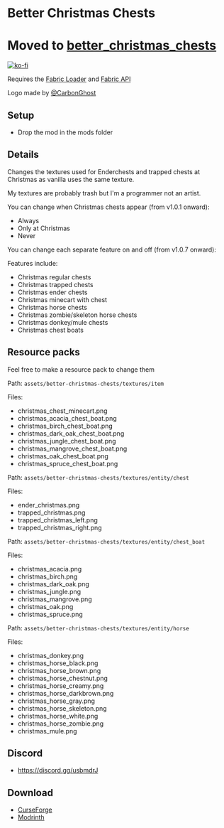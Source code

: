 # Better Christmas Chests

# Moved to [better_christmas_chests](https://github.com/mrmelon54/better_christmas_chests)

[![ko-fi](https://ko-fi.com/img/githubbutton_sm.svg)](https://ko-fi.com/W7W1607S8)

Requires the [Fabric Loader](https://fabricmc.net/use/) and [Fabric API](https://www.curseforge.com/minecraft/mc-mods/fabric-api)

Logo made by [@CarbonGhost](https://github.com/CarbonGhost)

## Setup

- Drop the mod in the mods folder

## Details

Changes the textures used for Enderchests and trapped chests at Christmas as vanilla uses the same texture.

My textures are probably trash but I'm a programmer not an artist.

You can change when Christmas chests appear (from v1.0.1 onward):

- Always
- Only at Christmas
- Never

You can change each separate feature on and off (from v1.0.7 onward):

Features include:

- Christmas regular chests
- Christmas trapped chests
- Christmas ender chests
- Christmas minecart with chest
- Christmas horse chests
- Christmas zombie/skeleton horse chests
- Christmas donkey/mule chests
- Christmas chest boats

## Resource packs

Feel free to make a resource pack to change them

Path: `assets/better-christmas-chests/textures/item`

Files:

- christmas\_chest\_minecart.png
- christmas\_acacia\_chest\_boat.png
- christmas\_birch\_chest\_boat.png
- christmas\_dark\_oak\_chest\_boat.png
- christmas\_jungle\_chest\_boat.png
- christmas\_mangrove\_chest\_boat.png
- christmas\_oak\_chest\_boat.png
- christmas\_spruce\_chest\_boat.png

Path: `assets/better-christmas-chests/textures/entity/chest`

Files:

- ender\_christmas.png
- trapped\_christmas.png
- trapped\_christmas\_left.png
- trapped\_christmas\_right.png

Path: `assets/better-christmas-chests/textures/entity/chest_boat`

Files:

- christmas\_acacia.png
- christmas\_birch.png
- christmas\_dark\_oak.png
- christmas\_jungle.png
- christmas\_mangrove.png
- christmas\_oak.png
- christmas\_spruce.png

Path: `assets/better-christmas-chests/textures/entity/horse`

Files:

- christmas\_donkey.png
- christmas\_horse\_black.png
- christmas\_horse\_brown.png
- christmas\_horse\_chestnut.png
- christmas\_horse\_creamy.png
- christmas\_horse\_darkbrown.png
- christmas\_horse\_gray.png
- christmas\_horse\_skeleton.png
- christmas\_horse\_white.png
- christmas\_horse\_zombie.png
- christmas\_mule.png

## Discord

- https://discord.gg/usbmdrJ

## Download

- [CurseForge](https://www.curseforge.com/minecraft/mc-mods/better-christmas-chests)
- [Modrinth](https://modrinth.com/mod/better-christmas-chests)
